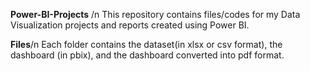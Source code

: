 **Power-BI-Projects** /n
This repository contains files/codes for my Data Visualization projects and reports created using Power BI.

**Files**/n
Each folder contains the dataset(in xlsx or csv format), the dashboard (in pbix), and the dashboard converted into pdf format.
